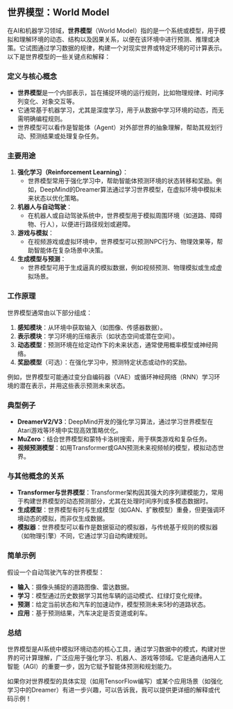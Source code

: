## 世界模型：World Model
在AI和机器学习领域，**世界模型**（World Model）指的是一个系统或模型，用于模拟和理解环境的动态、结构以及因果关系，以便在该环境中进行预测、推理或决策。它试图通过学习数据的规律，构建一个对现实世界或特定环境的可计算表示。以下是世界模型的一些关键点和解释：

### 定义与核心概念
- **世界模型**是一个内部表示，旨在捕捉环境的运行规则，比如物理规律、时间序列变化、对象交互等。
- 它通常基于机器学习，尤其是深度学习，用于从数据中学习环境的动态，而无需明确编程规则。
- 世界模型可以看作是智能体（Agent）对外部世界的抽象理解，帮助其规划行动、预测结果或处理复杂任务。

### 主要用途
1. **强化学习（Reinforcement Learning）**：
   - 世界模型常用于强化学习中，帮助智能体预测环境的状态转移和奖励。例如，DeepMind的Dreamer算法通过学习世界模型，在虚拟环境中模拟未来状态以优化策略。
2. **机器人与自动驾驶**：
   - 在机器人或自动驾驶系统中，世界模型用于模拟周围环境（如道路、障碍物、行人），以便进行路径规划或避障。
3. **游戏与模拟**：
   - 在视频游戏或虚拟环境中，世界模型可以预测NPC行为、物理效果等，帮助智能体在复杂场景中决策。
4. **生成模型与预测**：
   - 世界模型可用于生成逼真的模拟数据，例如视频预测、物理模拟或生成虚拟场景。

### 工作原理
世界模型通常由以下部分组成：
1. **感知模块**：从环境中获取输入（如图像、传感器数据）。
2. **表示模块**：学习环境的压缩表示（如状态空间或潜在空间）。
3. **动态模型**：预测环境在给定动作下的未来状态，通常使用概率模型或神经网络。
4. **奖励模型**（可选）：在强化学习中，预测特定状态或动作的奖励。

例如，世界模型可能通过变分自编码器（VAE）或循环神经网络（RNN）学习环境的潜在表示，并用这些表示预测未来状态。

### 典型例子
- **DreamerV2/V3**：DeepMind开发的强化学习算法，通过学习世界模型在Atari游戏等环境中实现高效策略优化。
- **MuZero**：结合世界模型和蒙特卡洛树搜索，用于棋类游戏和复杂任务。
- **视频预测模型**：如用Transformer或GAN预测未来视频帧的模型，模拟动态世界。

### 与其他概念的关系
- **Transformer与世界模型**：Transformer架构因其强大的序列建模能力，常用于构建世界模型的动态预测部分，尤其在处理时间序列或多模态数据时。
- **生成模型**：世界模型有时与生成模型（如GAN、扩散模型）重叠，但更强调环境动态的模拟，而非仅生成数据。
- **模拟器**：世界模型可以看作是数据驱动的模拟器，与传统基于规则的模拟器（如物理引擎）不同，它通过学习自动构建规则。

### 简单示例
假设一个自动驾驶汽车的世界模型：
- **输入**：摄像头捕捉的道路图像、雷达数据。
- **学习**：模型通过历史数据学习其他车辆的运动模式、红绿灯变化规律。
- **预测**：给定当前状态和汽车的加速动作，模型预测未来5秒的道路状态。
- **应用**：基于预测结果，汽车决定是否变道或刹车。

### 总结
世界模型是AI系统中模拟环境动态的核心工具，通过学习数据中的模式，构建对世界的可计算理解，广泛应用于强化学习、机器人、游戏等领域。它是通向通用人工智能（AGI）的重要一步，因为它赋予智能体预测和规划能力。

如果你对世界模型的具体实现（如用TensorFlow编写）或某个应用场景（如强化学习中的Dreamer）有进一步兴趣，可以告诉我，我可以提供更详细的解释或代码示例！
